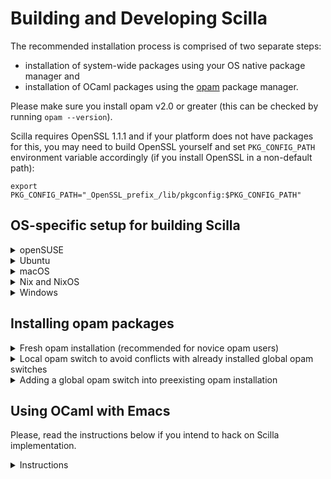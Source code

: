 # Building and Developing Scilla

The recommended installation process is comprised of two separate steps:
- installation of system-wide packages using your OS native package manager and
- installation of OCaml packages using the [opam](https://opam.ocaml.org) package manager.

Please make sure you install opam v2.0 or greater (this can be checked by running `opam --version`).

Scilla requires OpenSSL 1.1.1 and if your platform does not have packages for this, you may need to build OpenSSL
yourself and set `PKG_CONFIG_PATH` environment variable accordingly
(if you install OpenSSL in a non-default path):
```shell
export PKG_CONFIG_PATH="_OpenSSL_prefix_/lib/pkgconfig:$PKG_CONFIG_PATH"
```


## OS-specific setup for building Scilla

<details><summary>openSUSE</summary>

### openSUSE

- Install `libsecp256k1-devel` from
  https://software.opensuse.org/package/libsecp256k1-devel by clicking
  the wrench icon next to the Search button and selecting `Show
  development packages`, and then `OK` to apply the settings.
  Then you should see the page reload and show the package in
  question.  Click the `Show experimental packages` icon 
  corresponding to your distribution in order to perform the
  1-click install from the `network:cryptocurrencies` project.

- Install `bubblewrap` from
  https://software.opensuse.org/package/bubblewrap by clicking on the
  `Show experimental packages` button and then performing the 1-click
  install from the `Virtualization:containers` project.

- Install `ocaml` from https://software.opensuse.org/package/ocaml by
  performing the 1-click install of the officially released package.

- Run:
```shell
sudo zypper install -y curl m4 opam2 pkg-config zlib-devel gmp-devel libffi-devel libopenssl-devel boost-devel
```

</details>

<details><summary>Ubuntu</summary>

### Ubuntu

On machines with Ubuntu strictly older than 18.04, run these additional commands first:

```shell
# Add Ubuntu PPA for libsecp256k1-dev
sudo add-apt-repository ppa:tah83/secp256k1 -y
```

On machines older than Ubuntu 20.04, CMake >=3.16 (which is a requirement) is not present.
Run the script `scripts/install_cmake_ubuntu.sh` (without root) to install a new CMake
into `~/.local/bin`.

Required Ubuntu packages can be installed as below:

```shell
sudo add-apt-repository -y ppa:avsm/ppa
sudo apt-get update
sudo apt-get install -y curl build-essential m4 ocaml opam pkg-config zlib1g-dev libgmp-dev libffi-dev libssl-dev libboost-system-dev libboost-test-dev libsecp256k1-dev libpcre3-dev cmake
```

On systems strictly older than 18.04, the [binary installation script](https://opam.ocaml.org/doc/Install.html#Binary-distribution) can be used. In this case, the `opam` package used in the `apt-get install` command should be skipped.

</details>

<details><summary>macOS</summary>

### macOS

The dependencies (listed in [Brewfile](Brewfile)) can be installed via [Homebrew](https://brew.sh/) as follows.
Run
```shell
brew bundle
```
from the project root.

Homebrew's `openssl` package is _keg-only_, which means it doesn't get symlinked
into `/usr/local` directory, so in case of a non-default version of the package,
you will need to set up `PKG_CONFIG_PATH` environment variable as Homebrew suggests.
It should look like
```shell
export PKG_CONFIG_PATH="/usr/local/opt/openssl@_Version_/lib/pkgconfig:$PKG_CONFIG_PATH"
```

To run tests using Dune (`dune exec tests/testsuite.exe`), you may need to increase
the maximum number of open file descriptors as `Makefile`'s `test` target does:
```shell
ulimit -n 1024
```

After you have proceeded with installation if an error with regards to `version` file during `make` occurs, see [here](https://github.com/Zilliqa/scilla/wiki/macOS-troubleshooting) for the solution.

</details>

<details><summary>Nix and NixOS</summary>

### Nix and NixOS

There is a `shell.nix` for Nix users, so running the `nix-shell`
should drop you into and isolated environment with all the
necessary dependencies available.

</details>

<details><summary>Windows</summary>

### Windows 10 Pro/Home Edition (Creators Update & later) via WSL

1. Enable [Windows Subsystem for Linux](https://youtu.be/epZOKY83t8g) (Choose Ubuntu 18.04 LTS)

2. Install required Ubuntu Packages

- OpenSSL ships with WSL so there is no further action needed.
```shell
sudo add-apt-repository ppa:tah83/secp256k1 -y
```

```shell
sudo add-apt-repository -y ppa:avsm/ppa
```

```shell
sudo apt-get install -y curl build-essential m4 ocaml pkg-config zlib1g-dev libgmp-dev libffi-dev libssl-dev libboost-system-dev libsecp256k1-dev libpcre3-dev
```

3. Delete other ppa entries

```shell
sudo rm -rf /var/lib/apt/lists/*
sudo rm -rf /etc/apt/sources.list.d/*
sudo apt-get update
```

4. Re-install the packages (but this time with a  `--fix-missing` flag)

```shell
sudo apt-get install -y curl build-essential m4 ocaml pkg-config zlib1g-dev libgmp-dev libffi-dev libssl-dev libboost-system-dev libsecp256k1-dev libpcre3-dev --fix-missing
```

5. Install opam 2.x

Since `--disable-sandboxing` is only available in opam 2.x & not opam 1.x, WSL users should *not* use `apt-get` for installing opam as it will install 1.x which won't work on WSL.

To install opam 2.x run the script below:

```shell
sh <(curl -sL https://raw.githubusercontent.com/ocaml/opam/master/shell/install.sh)
```

6. Initialize opam (with `--disable-sandboxing` flag)

Disabling sandboxing is required since [WSL does not support Sandboxing](https://github.com/ocaml/opam/issues/3505) (via `bubblewrap`) at this time. 

To disable sandboxing, simply run:

```shell
opam init --disable-sandboxing --compiler=4.11.2 --yes
```

7. Set up current shell to work with opam
```shell
eval $(opam env)
```

8. Install Scilla's dependencies

Go to directory where you unzipped the [latest Scilla release](https://github.com/Zilliqa/scilla/releases)

```shell
cd <path/to/unzipped/latest/scilla/release>

opam install ./scilla.opam --deps-only --with-test
```
then

```shell
opam switch create ./ --deps-only --with-test --yes ocaml-base-compiler.4.11.2
```

9. Build and install

```shell
make clean; make
```

Optionally, you can install Scilla into your opam switch
```shell
make install
```

This installation can be removed with
```shell
make uninstall
```

10. Test your installation by running
```shell
eval-runner -gaslimit 10000 -libdir src/stdlib tests/eval/good/let.scilexp
```
from the project root.

If the output is as below, then you are good to go 👍. No further action will be necessary.
The binaries (`eval-runner`, `scilla-checker`, `scilla-runner` & `type-checker`) are all installed in your opam switch.

```
{ [a -> (Int32 42)],
  [y -> (Int32 42)],
  [f -> <closure>],
  [x -> (Int32 42)] }
```

</details>




## Installing opam packages

<details><summary>Fresh opam installation (recommended for novice opam users)</summary>

### If you just installed opam package manager

#### Initialize opam
```shell
opam init --compiler=4.11.2 --yes
```
Note: the initializer will change your shell configuration to setup the environment opam needs to work.
You can remove `--yes` from the above command to manually control that process.

#### Setup your current shell to work with opam
```shell
eval $(opam env)
```

#### Check that you have all system-level dependencies
If one of the following commands asks you to install a plugin respond with "Y".
```shell
opam pin add . --no-action --yes
opam depext
opam pin remove scilla
```
You should see something like
```shell
# Detecting depexts using vars: arch=x86_64, os=macos, os-distribution=homebrew, os-family=homebrew
# The following system packages are needed:
gcc
gmp
libffi
lzlib
pcre
pkg-config
secp256k1
# All required OS packages found.
```

#### Install Scilla dependencies using opam
```shell
cd PROJECT_DIR    # go inside your Scilla project directory
opam install ./scilla.opam --deps-only --with-test
```
The above commands can, alternatively, be run using the make target `opamdep`:
```shell
make opamdep
```

</details>


<details><summary>Local opam switch to avoid conflicts with already installed global opam switches</summary>

### If you have opam package manager already installed

First of all, [make sure](#check-that-you-have-all-system-level-dependencies) you have all the system-level dependencies.

You can try installing the Scilla dependencies using the instructions above, but skipping the initialization step.
If `opam` reports a dependency conflict, one way out might be creating yet another opam switch and
managing your switches when doing Scilla- and non-Scilla- related hacking.

Another way is to use opam's feature called _local switch_.
This is like a standard opam switch but instead of `$HOME/.opam`, it will reside in the project root directory in `_opam` subdirectory.
This lets us to avoid dependency conflict and changing our switches back and forth when working on different projects.
To create a local opam switch and install all the Scilla dependencies, `cd` into project root and execute:
```shell
opam switch create ./ --deps-only --with-test --yes ocaml-base-compiler.4.11.2
```
Now, whenever you are inside the project directory, opam will prefer the local switch to any globally installed switches,
unless being told explicitly which one to use.

We should warn you that using external tools like a text editor with `merlin` support might be tricky in the presence of local switches.
A common workaround is to have a global opam switch with OCaml developer tools installed and
have your editor to refer to that switch instead of the local one.

Note: using `git clean`, extra care should be paid so that it won't delete `_opam` directory.
We suggest using `make clean` command or keeping `_opam` directory like so:
```shell
git clean -dfX --exclude=\!_opam/**
```

</details>

<details><summary>Adding a global opam switch into preexisting opam installation</summary>

Instead of local switches, you can install a global switch called `scilla` on your system as follows
```shell
opam switch create scilla ocaml-base-compiler.4.11.2
```

Now you will need to install scilla's dependencies with the following command:
```shell
opam install ./scilla.opam --deps-only --with-test
```

</details>

## Using OCaml with Emacs

Please, read the instructions below if you intend to hack on Scilla implementation.

<details><summary>Instructions</summary>

Scilla is written in [OCaml](https://ocaml.org/).
You can read about how to setup your OCaml development environment [here](https://dev.realworldocaml.org/install.html).
The following extensions would be useful for working on this codebase:

* [tuareg](https://github.com/ocaml/tuareg) for syntax highlighting
* [merlin](https://github.com/ocaml/merlin/wiki/emacs-from-scratch) for auto-completion
* [ocp-indent](https://github.com/OCamlPro/ocp-indent) for smart indentation

All those libraries can be installed via [opam-user-setup](https://github.com/OCamlPro/opam-user-setup):
```shell
opam install user-setup
```

Additionally, you might want to install a nice OCaml REPL called [utop](https://github.com/ocaml-community/utop).

To enable flycheck mode (integration of `scilla-checker` with Emacs for editing Scilla files), install
flycheck for Emacs. See installation instructions [here](http://www.flycheck.org/en/latest/user/installation.html).

</details>
